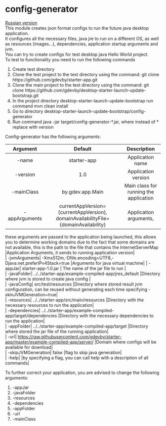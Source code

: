 # config-generator

[Russian version](https://github.com/gdevby/desktop-starter-launch-update-bootstrap/blob/master/config-generator/README_RU.md)<br>
This module creates json format configs to run the future java desktop application.<br>
It configures all the necessary files, java jre to run on a different OS, as well as resources (images...), dependencies, application startup arguments and jvm.<br>
You can try to create configs for test desktop java Hello World project.</br>
To test to functionality you need to run the following commands<br>
<ol>
<li>Create test directory</li>
<li>Clone the test project to the test directory using the command: git clone https://github.com/gdevby/starter-app.git</li>
<li>Clone the main project to the test directory using the command: git clone https://github.com/gdevby/desktop-starter-launch-update-bootstrap.git<br></li>
<li>In the project directory desktop-starter-launch-update-bootstrap run command mvn clean install</li>
<li>Go to directory desktop-starter-launch-update-bootstrap/config-generator</li>
<li>Run command java -jar target/config-generator-*.jar, where instead of * replace with version</li>
</ol>

Сonfig-generator has the following arguments:<br>

| Argument | Default | Description |
| :------: | :-----: | :---------: |
| -name| starter-app |Application name|  
| -version| 1.0 |Application version|  
| -mainClass| by.gdev.app.Main |Main class for running the application|  
| -appArguments| currentAppVersion={currentAppVersion}, domainAvailabilityFile={domainAvailability} |Application arguments, 
   these arguments are passed to the application being launched, 
   this allows you to determine working domains due to the fact that some domains are not available, 
   this is the path to the file that contains the InternetServerMap |Application Arguments, it sends to running application version|  
| -jvmArguments| -Xmx512m,-Dfile.encoding=UTF8,-Djava.net.preferIPv4Stack=true |Arguments for java virtual machine|
| -appJar| starter-app-1.0.jar | The name of the jar file to run |  
| -javaFolder| ../../starter-app/example-compiled-app/jres_default |Directory where jvm is stored to create java config |  
| -javaConfig| src/test/resources |Directory where stored result jvm configuration, can be reused without generating each time specifying -skinJVMGeneration=true|  
| -resources| ../../starter-app/src/main/resources |Directory with the necessary resources to run the application|  
| -dependencies| ../../starter-app/example-compiled-app/target/dependencies |Directory with the necessary dependencies to run the application|  
| -appFolder| ../../starter-app/example-compiled-app/target |Directory where stored the jar file of the running application|  
| -url| https://raw.githubusercontent.com/gdevby/starter-app/master/example-compiled-app/server/ |Domain where configs will be available for download|  
| -skipJVMGeneration| false |flag to skip java generation|  
| -help|  |by specifying a flag, you can call help with a description of all commands|  

To further correct your application, you are advised to change the following arguments:
<ol>
	<li>-appJar</li>
	<li>-javaFolder</li>
	<li>-resources</li>
	<li>-dependencies</li>
	<li>-appFolder</li>
	<li>-url</li>
	<li>-mainClass</li>
</ol>